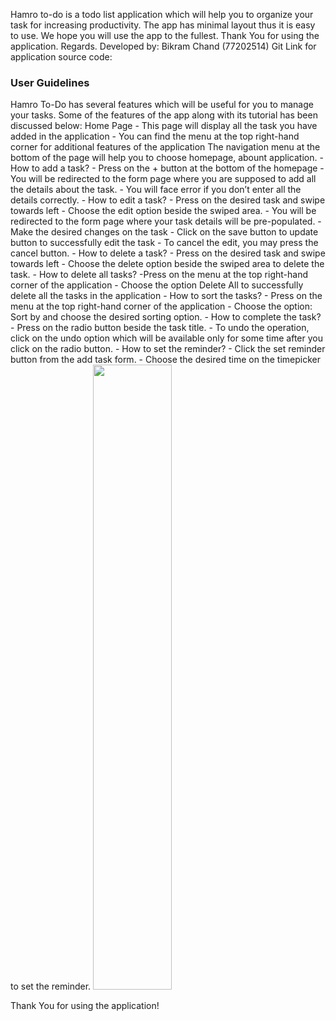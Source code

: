 Hamro to-do is a todo list application which will help you to organize your task for increasing productivity. The app has minimal layout thus it is easy to use. We hope you will use the app to the fullest. Thank You for using the application. Regards.
Developed by: Bikram Chand (77202514)
Git Link for application source code: 

<h3>User Guidelines</h3>
Hamro To-Do has several features which will be useful for you to manage your tasks. Some of the features of the app along with its tutorial has been discussed below:
Home Page
  - This page will display all the task you have added in the application
  - You can find the menu at the top right-hand corner for additional features of the application
 The navigation menu at the bottom of the page will help you to choose homepage, abount application.
- How to add a task?
  - Press on the + button at the bottom of the homepage
  - You will be redirected to the form page where you are supposed to add all the details about the task.
  - You will face error if you don’t enter all the details correctly.
- How to edit a task?
  - Press on the desired task and swipe towards left
  - Choose the edit option beside the swiped area.
  - You will be redirected to the form page where your task details will be pre-populated.
  - Make the desired changes on the task
  - Click on the save button to update button to successfully edit the task
  - To cancel the edit, you may press the cancel button.
- How to delete a task?
  - Press on the desired task and swipe towards left
  - Choose the delete option beside the swiped area to delete the task.
- How to delete all tasks?
  -Press on the menu at the top right-hand corner of the application
  - Choose the option Delete All to successfully delete all the tasks in the application
- How to sort the tasks?
  - Press on the menu at the top right-hand corner of the application
  - Choose the option: Sort by and choose the desired sorting option.
- How to complete the task?
  - Press on the radio button beside the task title.
  - To undo the operation, click on the undo option which will be available only for some time after you click on the radio button.
- How to set the reminder?
  - Click the set reminder button from the add task form.
  - Choose the desired time on the timepicker to set the reminder.


<img src="./hamrotodo.gif" width="50%" height="1000"/>


Thank You for using the application!

